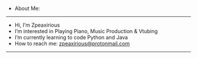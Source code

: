 - About Me:
-----------------------------------------------------------------
- Hi, I’m Zpeaxirious
- I’m interested in Playing Piano, Music Production & Vtubing
- I’m currently learning to code Python and Java
- How to reach me: zpeaxirious@protonmail.com
-----------------------------------------------------------------
